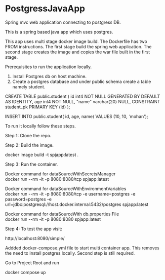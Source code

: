 # PostgressJavaApp
Spring mvc web application connecting to postgress DB.

This is a spring based java app which uses postgres.

This app uses multi stage docker image build. The Dockerfile has two FROM instructions. The first stage build the spring web application.
The second stage creates the image and copies the war file built in the first stage.

Prerequisites to run the application locally. 
1. Install Postgres db on host machine.
2. Create a postgres database and under public schema create a table namely student.

CREATE TABLE public.student (
 	id int4 NOT NULL GENERATED BY DEFAULT AS IDENTITY,
 	age int4 NOT NULL,
 	"name" varchar(20) NULL,
 	CONSTRAINT student_pk PRIMARY KEY (id)
);

INSERT INTO public.student(
	id, age, name)
	VALUES (10, 10, 'mohan');

To run it locally follow these steps.

Step 1: Clone the repo.

Step 2: Build the image.

docker image build -t spjapp:latest .

Step 3: Run the container.

Docker command for dataSourceWithSecretsManager <br/>
docker run --rm -it -p 8080:8080/tcp spjapp:latest

Docker command for dataSourceWithEnvironmentVariables <br/>
docker run --rm -it -p 8080:8080/tcp -e username=postgres -e password=postgres -e url=jdbc:postgresql://host.docker.internal:5432/postgres spjapp:latest

Docker command for dataSourceWith db.properties File <br/>
docker run --rm -it -p 8080:8080 spjapp:latest

Step 4: To test the app visit:

http://localhost:8080/simple/


Addded docker-compose.yml file to start multi container app. 
This removes the need to install postgres locally. Second step is still required.

Go to Project Root and run

docker compose up
